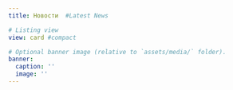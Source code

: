 ```yaml
---
title: Новости  #Latest News

# Listing view
view: card #compact

# Optional banner image (relative to `assets/media/` folder).
banner:
  caption: ''
  image: ''
---
```

